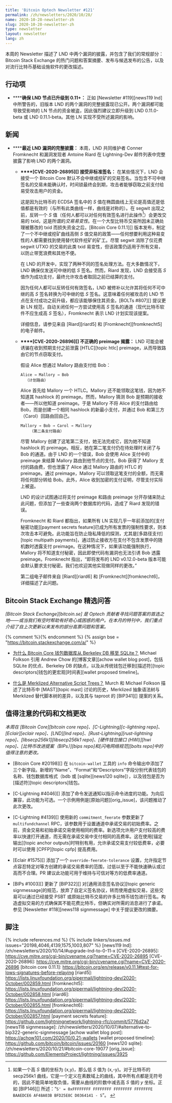 ```yaml
---
title: 'Bitcoin Optech Newsletter #121'
permalink: /zh/newsletters/2020/10/28/
name: 2020-10-28-newsletter-zh
slug: 2020-10-28-newsletter-zh
type: newsletter
layout: newsletter
lang: zh
---
```

本周的 Newsletter 描述了 LND 中两个漏洞的披露，并包含了我们的常规部分：Bitcoin Stack Exchange 的热门问题和答案摘要、发布与候选发布的公告，以及对流行比特币基础设施软件的更改描述。

## 行动项

- **<!--ensure-lnd-nodes-are-upgraded-to-0-11-->****确保 LND 节点已升级到 0.11+：** 正如 [Newsletter #119][news119 lnd] 中所警告的，旧版本 LND 的两个漏洞的完整披露现已公开。两个漏洞都可能导致受影响的 LN 节点的资金被盗，因此强烈建议立即升级到 LND 0.11.0-beta 或 LND 0.11.1-beta。其他 LN 实现不受所述漏洞的影响。

## 新闻

- **<!--full-disclosures-of-recent-lnd-vulnerabilities-->****最近 LND 漏洞的完整披露：** 本周，LND 共同维护者 Conner Fromknecht 和漏洞发现者 Antoine Riard 在 Lightning-Dev 邮件列表中完整披露了影响 LND 的两个漏洞。

  - **<!--cve-2020-26895-acceptance-of-non-standard-signatures-->****[CVE-2020-26895][] 接受非标准签名：** 在某些情况下，LND 会接受一个 Bitcoin Core 默认不会中继或挖矿的交易签名。当包含不可中继签名的交易未能确认时，时间锁最终会到期，攻击者能够窃取之前支付给易受攻击用户的资金。

    这是因为比特币的 ECDSA 签名中的 *S* 值在椭圆曲线上无论是高值还是低值都是有效的（与所有此类曲线一样，曲线是对称的）。在 segwit 出现之前，反转一个 *S* 值（任何人都可以对任何有效签名进行此操作[^invert]）会更改交易的 txid，这是所谓的*交易易变性*。在一个大型比特币交易所因未正确处理被篡改的 txid 而损失资金之后，[Bitcoin Core 0.11.1][] 版本发布，制定了一个不中继或挖矿曲线高侧 *S* 值交易的政策——任何想要利用这种易变性的人都需要找到使用替代软件挖矿的矿工。尽管 segwit 消除了仅花费 segwit UTXO 的交易的此类 txid 易变性，但该政策仍适用于所有交易，以防止带宽浪费和其他不便。

    在 LND 的开发中，实现了两种不同的签名处理方法。在大多数情况下，LND 确保仅发送可中继的低 *S* 签名。然而，Riard 发现，LND 会接受高 *S* 值作为成功支付，最终允许攻击者取回之前已结算的支付。

    因为任何人都可以反转任何有效签名，LND 被修补以允许其将任何不可中继的高 *S* 签名转换为可中继的低 *S* 签名。这意味着任何被攻击的 LND 节点在支付成功之前升级，都应该能够保住其资金。[BOLTs #807][] 提议更新 LN 规范，自动关闭任何一方尝试使用高 *S* 签名的通道（现代比特币软件不应生成高 *S* 签名），Fromknecht 表示 LND 计划实现该提案。

    详细信息，请参见来自 [Riard][riard5] 和 [Fromknecht][fromknecht5] 的电子邮件。

  - **<!--cve-2020-26896-improper-preimage-revelation-->****[CVE-2020-26896][] 不正确的 preimage 揭露：** LND 可能会被诱骗在收到预期支付之前泄露 [HTLC][topic htlc] preimage，从而导致路由它的节点窃取支付。

    假设 Alice 想通过 Mallory 路由支付给 Bob：

    ```
    Alice → Mallory → Bob
      （计划路由）
    ```

    Alice 首先给 Mallory 一个 HTLC。Mallory 还不能领取这笔钱，因为她不知道其 hashlock 的 preimage。然而，Mallory 猜测 Bob 是预期的接收者——所以他知道 preimage。于是 Mallory 不将 Alice 的支付路由给 Bob，而是创建一个相同 hashlock 的新最小支付，并通过 Bob 和第三方（Carol）回路由回自己。

    ```
    Mallory → Bob → Carol → Mallory
        （第二条支付路由）
    ```

    尽管 Mallory 创建了这笔第二支付，她无法完成它，因为她不知道 hashlock 的 preimage。相反，她在第二笔支付仍在待处理时关闭了与 Bob 的通道。由于 LND 的一个错误，Bob 会使用 Alice 支付中的 preimage 来结算 Mallory 路由到他节点的支付。Bob 获得了 Mallory 支付的路由费，但也泄露了 Alice 通过 Mallory 路由的 HTLC 的 preimage。通过 preimage，Mallory 可以领取这笔支付的全额，而无需将任何部分转给 Bob。此外，Alice 收到加密的支付证明，尽管支付实际上被盗。

    LND 的设计试图通过将支付 preimage 和路由 preimage 分开存储来防止此问题，但添加了一些查询两个数据库的代码，造成了 Riard 发现的错误。

    Fromknecht 和 Riard 都指出，如果所有 LN 实现几乎一年前添加的[支付秘密功能][payment secrets feature]已成为所有发票的强制性要求，则本次攻击本可避免。此功能旨在防止隐私降低的探测，尤其是[多路径支付][topic multipath payments]，通过防止接收方在支付不包含发票中的随机数时透露支付 preimage。在这种情况下，如果该功能强制执行，Mallory 将不知道支付秘密，因此即使代码有漏洞也无法引诱 Bob 透露 preimage。Fromknecht 指出，“即将发布的 LND v0.12.0-beta 版本可能会默认要求支付秘密。我们也欢迎其他实现做同样的更改。”

    第二组电子邮件来自 [Riard][riard6] 和 [Fromknecht][fromknecht6]，详细描述了此问题。

## Bitcoin Stack Exchange 精选问答

*[Bitcoin Stack Exchange][bitcoin.se] 是 Optech 贡献者寻找问题答案的首选之地——或当我们有空时帮助有好奇心或困惑的用户。在本月的特刊中，我们重点介绍了自上次更新以来发布的部分高票问题和答案。*

{% comment %}<!-- https://bitcoin.stackexchange.com/search?tab=votes&q=created%3a1m..%20is%3aanswer -->{% endcomment %}
{% assign bse = "https://bitcoin.stackexchange.com/a/" %}

- **<!--why-is-the-bitcoin-core-wallet-database-moving-from-berkeley-db-to-sqlite-->**[为什么 Bitcoin Core 钱包数据库从 Berkeley DB 移至 SQLite？]({{bse}}99620)
  Michael Folkson 引用 Andrew Chow 的[博客文章][achow wallet blog post]，包括 SQLite 的优点、Berkeley DB 的缺点，以及从传统钱包迁移到[描述符][topic descriptors]钱包的更宏观[时间表][wallet proposed timeline]。

- **<!--what-are-merklized-alternative-script-trees-->**[什么是 Merklized Alternative Script Trees？]({{bse}}99539)
  Murch 和 Michael Folkson 描述了比特币中 [MAST][topic mast] 讨论的历史，Merklized 抽象语法树与 Merklized 替代脚本树的差异，以及其与 taproot 的 [BIP341][] 提案的关系。

## 值得注意的代码和文档更改

*本周在 [Bitcoin Core][bitcoin core repo]、[C-Lightning][c-lightning repo]、[Eclair][eclair repo]、[LND][lnd repo]、[Rust-Lightning][rust-lightning repo]、[libsecp256k1][libsecp256k1 repo]、[硬件钱包接口 (HWI)][hwi repo]、[比特币改进提案（BIPs）][bips repo]和[闪电网络规范][bolts repo]中的值得注意的更改。*

- [Bitcoin Core #20198][] 在 `bitcoin-wallet` 工具的 `info` 命令输出中添加了三个新字段。新增的“Name”、“Format”和“Descriptors”字段分别代表钱包的名称、钱包数据库格式（bdb 或 [sqlite][news120 sqlite]），以及钱包是否为[描述符][topic descriptors]钱包。

- [C-Lightning #4046][] 添加了命令发送通知以指示命令进度的功能。为向后兼容，此功能为可选。一个示例用例是[原始问题][orig_issue]，该问题推动了此次更改。

- [C-Lightning #4139][] 使用新的 `commitment_feerate` 参数更新了 `multifundchannel` RPC，该参数用于设置通道中承诺交易的初始费率。之前，资金交易和初始承诺交易使用相同的费率。新选项允许用户支付较高的费率以快速打开通道，而无需在承诺交易中支付相同的高费率。这在使用[锚定输出][topic anchor outputs]时特别有用，允许承诺交易支付较低费率，必要时可以使用 [CPFP][topic cpfp] 提高费用。

- [Eclair #1575][] 添加了一个 `override-feerate-tolerance` 设置，允许指定节点容忍特定对等方创建的承诺交易费率的范围，过低以至于不能快速确认或过高而不合理。PR 建议此功能可用于维持与可信对等方的低费率通道。

- [BIPs #1003][] 更新了 [BIP322][] 对[通用消息签名协议][topic generic signmessage]的规范，放弃了自定义签名协议，转而使用虚拟交易，这些交易可以通过已经接受 PSBT 或原始比特币交易的许多比特币钱包进行签名。构造虚拟交易的方式确保其不能花费比特币，但确实对所需的消息进行了承诺。参见 [Newsletter #118][news118 signmessage] 中关于提议更改的摘要。

## 脚注

[^invert]:
    如果一个高 *S* 值的坐标为 (x,y)，那么低 *S* 值为 (x,-y)。对于比特币的 secp256k1 曲线，它是一个定义在素数域上的曲线，其中所有点都是无符号的，因此不能简单地取负值，需要从曲线的阶数中减去高 *S* 值的 *y* 坐标。正如 [BIP146][] 所述：“`S' = 0xFFFFFFFF FFFFFFFF FFFFFFFF FFFFFFFE BAAEDCE6 AF48A03B BFD25E8C D0364141 - S`”。 <!-- skip-duplicate-words-test -->

{% include references.md %}
{% include linkers/issues.md issues="20198,4046,4139,1575,1003,807" %}
[news119 lnd]: /zh/newsletters/2020/10/14/#upgrade-lnd-to-0-11-x
[CVE-2020-26895]: https://cve.mitre.org/cgi-bin/cvename.cgi?name=CVE-2020-26895
[CVE-2020-26896]: https://cve.mitre.org/cgi-bin/cvename.cgi?name=CVE-2020-26896
[bitcoin core 0.11.1]: https://bitcoin.org/en/release/v0.11.1#test-for-lows-signatures-before-relaying
[riard5]: https://lists.linuxfoundation.org/pipermail/lightning-dev/2020-October/002859.html
[fromknecht5]: https://lists.linuxfoundation.org/pipermail/lightning-dev/2020-October/002858.html
[riard6]: https://lists.linuxfoundation.org/pipermail/lightning-dev/2020-October/002855.html
[fromknecht6]: https://lists.linuxfoundation.org/pipermail/lightning-dev/2020-October/002857.html
[payment secrets feature]: https://github.com/lightningnetwork/lightning-rfc/commit/5776d2a7
[news118 signmessage]: /zh/newsletters/2020/10/07/#alternative-to-bip322-generic-signmessage
[achow wallet blog post]: https://achow101.com/2020/10/0.21-wallets
[wallet proposed timeline]: https://github.com/bitcoin/bitcoin/issues/20160
[news120 sqlite]: /zh/newsletters/2020/10/21/#bitcoin-core-19077
[orig_issue]: https://github.com/ElementsProject/lightning/issues/3925
